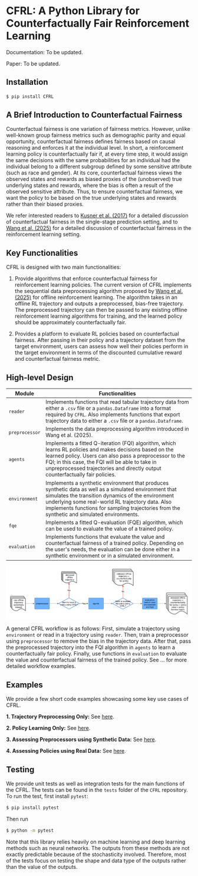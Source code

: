 # CFRL: A Python Library for Counterfactually Fair Reinforcement Learning

Documentation: To be updated.

Paper: To be updated. 

## Installation

```bash 
$ pip install CFRL
```

## A Brief Introduction to Counterfactual Fairness

Counterfactual fairness is one variation of fairness metrics. However, unlike well-known group 
fairness metrics such as demographic parity and equal opportunity, counterfactual fairness defines 
fairness based on causal reasoning and enforces it at the individual level. In short, a reinforcement learning policy is counterfactually fair if, at every time step, it would assign the same decisions 
with the same probabilities for an individual had the individual belong to a different subgroup 
defined by some sensitive attribute (such as race and gender). At its core, counterfactual fairness 
views the observed states and rewards as biased proxies of the (unobserved) true underlying states 
and rewards, where the bias is often a result of the observed sensitive attribute. Thus, to ensure 
counterfactual fairness, we want the policy to be based on the true underlying states and rewards 
rather than their biased proxies. 

We refer interested readers to [Kusner et al. (2017)](https://arxiv.org/abs/1703.06856) for a detailed discussion of counterfactual fairness in the single-stage prediction setting, and to 
[Wang et al. (2025)](https://arxiv.org/abs/2501.06366) for a detailed discussion of counterfactual 
fairness in the reinforcement learning setting.

## Key Functionalities

CFRL is designed with two main functionalities: 

1. Provide algorithms that enforce counterfactual fairness for reinforcement learning policies. 
The current version of CFRL implements the sequential data preprocessing algorithm proposed by
[Wang et al. (2025)](https://arxiv.org/abs/2501.06366) for offline reinforcement learning. The 
algorithm takes in an offline RL trajectory and outputs a preprocessed, bias-free trajectory. The 
preprocessed trajectory can then be passed to any existing offline reinforcement learning algorithms 
for training, and the learned policy should be approximately counterfactually fair. 

2. Provides a platform to evaluate RL policies based on counterfactual fairness. After passing in 
their policy and a trajectory dataset from the target environment, users can assess how well their 
policies perform in the target environment in terms of the discounted cumulative reward and 
counterfactual fairness metric.

## High-level Design
| Module         | Functionalities                                                                                                                                                                                                                                                                                                |
|------------|------------------------------------------------------------|
| `reader`       | Implements functions that read tabular trajectory data from either a `.csv` file or a `pandas.Dataframe` into a format required by `CFRL`. Also implements functions that export trajectory data to either a `.csv` file or a `pandas.Dataframe`.                                                                                               |
| `preprocessor` | Implements the data preprocessing algorithm introduced in Wang et al. (2025).                                                                                                                                                                                                                                  |
| `agents`       | Implements a fitted Q-iteration (FQI) algorithm, which learns RL policies and makes decisions based on the learned policy. Users can also pass a preprocessor to the FQI; in this case, the FQI will be able to take in unpreprocessed trajectories and directly output counterfactually fair policies.        |
| `environment`  | Implements a synthetic environment that produces synthetic data as well as a simulated environment that simulates the transition dynamics of the environment underlying some real-world RL trajectory data. Also implements functions for sampling trajectories from the synthetic and simulated environments. |
| `fqe`          | Implements a fitted Q-evaluation (FQE) algorithm, which can be used to evaluate the value of a trained policy.                                                                                                                                                                                                 |
| `evaluation`   | Implements functions that evaluate the value and counterfactual fairness of a trained policy. Depending on the user's needs, the evaluation can be done either in a synthetic environment or in a simulated environment.                                                                                                      |

![Workflow Chart](./docs/source/supps/workflow_chart_cropped.PNG)

A general CFRL workflow is as follows: First, simulate a trajectory using `environment` or read in a trajectory using `reader`. Then, train a preprocessor using `preprocessor` to remove the bias in the trajectory data. After that, pass the preprocessed trajectory into the FQI algorithm in `agents` to learn a counterfactually fair policy. Finally, use functions in `evaluation` to evaluate the value and counterfactual fairness of the trained policy. See ... for more detailed workflow examples.

## Examples

We provide a few short code examples showcasing some key use cases of CFRL.

**1. Trajectory Preprocessing Only:** See [here](https://github.com/JianhanZhang/CFRL/blob/main/examples/preprocessing_only_workflow.ipynb).

**2. Policy Learning Only:** See [here](https://github.com/JianhanZhang/CFRL/blob/main/examples/policy_learning_only_workflow.ipynb).

**3. Assessing Preprocessors using Synthetic Data:** See [here](https://github.com/JianhanZhang/CFRL/blob/main/examples/synthetic_data_workflow.ipynb).

**4. Assessing Policies using Real Data:** See [here](https://github.com/JianhanZhang/CFRL/blob/main/examples/real_data_workflow.ipynb).

## Testing
We provide unit tests as well as integration tests for the main functions of the CFRL. The tests can be 
found in the `tests` folder of the `CFRL` repository. To run the test, first install `pytest`: 

```bash 
$ pip install pytest
```

Then run 

```bash 
$ python -m pytest
```

Note that this library relies heavily on machine learning and deep learning methods such as neural 
networks. The outputs from these methods are not exactly predictable because of the stochasticity 
involved. Therefore, most of the tests focus on testing the shape and data type of the outputs rather 
than the value of the outputs.